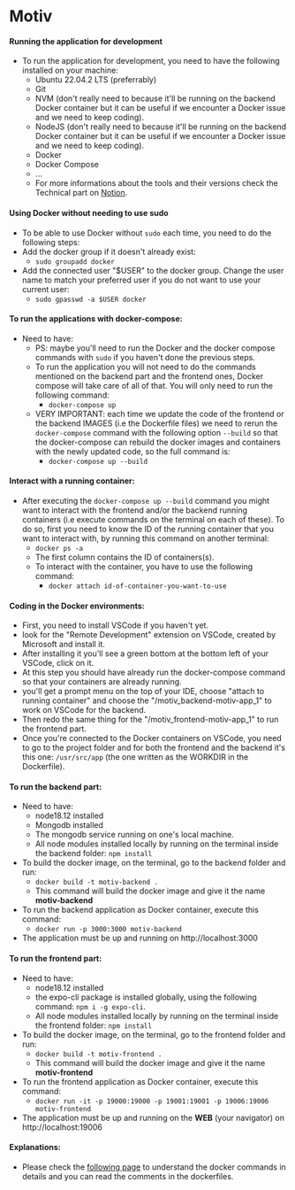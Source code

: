 # Motiv

#### Running the application for development
* To run the application for development, you need to have the following installed on your machine:
    * Ubuntu 22.04.2 LTS (preferrably)
    * Git
    * NVM (don't really need to because it'll be running on the backend Docker container but it can be useful if we encounter a Docker issue and we need to keep coding).
    * NodeJS (don't really need to because it'll be running on the backend Docker container but it can be useful if we encounter a Docker issue and we need to keep coding).
    * Docker
    * Docker Compose
    * ...
    * For more informations about the tools and their versions check the Technical part on [Notion](https://www.notion.so/Technical-b0b079be97bd4ef183235744489eccd1).

#### Using Docker without needing to use sudo
* To be able to use Docker without `sudo` each time, you need to do the following steps:
* Add the docker group if it doesn't already exist:
    * ```sudo groupadd docker```
* Add the connected user "$USER" to the docker group. Change the user name to match your preferred user if you do not want to use your current user:
    * ```sudo gpasswd -a $USER docker```

#### To run the applications with docker-compose:
* Need to have:
    * PS: maybe you'll need to run the Docker and the docker compose commands with `sudo` if you haven't done the previous steps.
    * To run the application you will not need to do the commands mentioned on the backend part and the frontend ones, Docker compose will take care of all of that. You will only need to run the following command:
        * ```docker-compose up```
    * VERY IMPORTANT: each time we update the code of the frontend or the backend IMAGES (i.e the Dockerfile files) we need to rerun the `docker-compose` command with the following option `--build` so that the docker-compose can rebuild the docker images and containers with the newly updated code, so the full command is:
        * ```docker-compose up --build```

#### Interact with a running container:
* After executing the ```docker-compose up --build``` command you might want to interact with the frontend and/or the backend running containers (i.e execute commands on the terminal on each of these). To do so, first you need to know the ID of the running container that you want to interact with, by running this command on another terminal:
    * ```docker ps -a```
    * The first column contains the ID of containers(s).
    * To interact with the container, you have to use the following command:
        * ```docker attach id-of-container-you-want-to-use```

#### Coding in the Docker environments:
* First, you need to install VSCode if you haven't yet.
* look for the "Remote Development" extension on VSCode, created by Microsoft and install it.
* After installing it you'll see a green bottom at the bottom left of your VSCode, click on it.
* At this step you should have already run the docker-compose command so that your containers are already running.
* you'll get a prompt menu on the top of your IDE, choose "attach to running container" and choose the "/motiv_backend-motiv-app_1" to work on VSCode for the backend.
* Then redo the same thing for the "/motiv_frontend-motiv-app_1" to run the frontend part.
* Once you're connected to the Docker containers on VSCode, you need to go to the project folder and for both the frontend and the backend it's this one: `/usr/src/app` (the one written as the WORKDIR in the Dockerfile).

#### To run the backend part:
* Need to have:
    * node18.12 installed
    * Mongodb installed
    * The mongodb service running on one's local machine.
    * All node modules installed locally by running on the terminal inside the backend folder: `npm install`
* To build the docker image, on the terminal, go to the backend folder and run:
    * ```docker build -t motiv-backend .```
    * This command will build the docker image and give it the name **motiv-backend**
* To run the backend application as Docker container, execute this command:
    * ```docker run -p 3000:3000 motiv-backend```
* The application must be up and running on http://localhost:3000


#### To run the frontend part:
* Need to have:
    * node18.12 installed
    * the expo-cli package is installed globally, using the following command: `npm i -g expo-cli`.
    * All node modules installed locally by running on the terminal inside the frontend folder: `npm install`
* To build the docker image, on the terminal, go to the frontend folder and run:
    * ```docker build -t motiv-frontend .```
    * This command will build the docker image and give it the name **motiv-frontend**
* To run the frontend application as Docker container, execute this command:
    * ```docker run -it -p 19000:19000 -p 19001:19001 -p 19006:19006 motiv-frontend```
* The application must be up and running on the **WEB** (your navigator) on http://localhost:19006



#### Explanations:
* Please check the [following page](Explanations.md) to understand the docker commands in details and you can read the comments in the dockerfiles.
